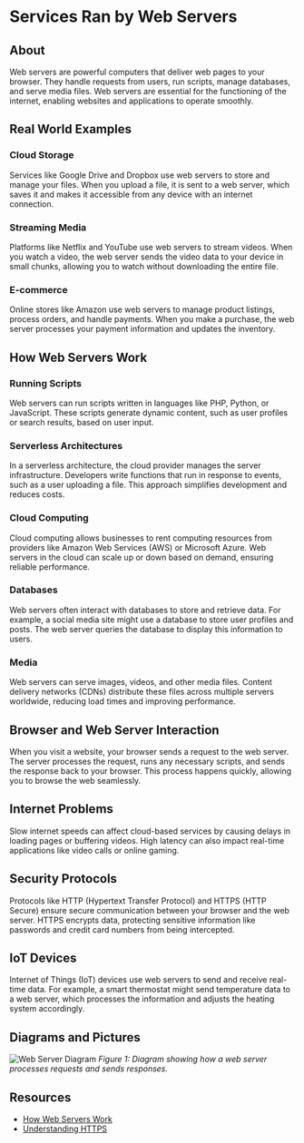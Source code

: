 # Services Ran by Web Servers

## About

Web servers are powerful computers that deliver web pages to your browser. They handle requests from users, run scripts, manage databases, and serve media files. Web servers are essential for the functioning of the internet, enabling websites and applications to operate smoothly.

## Real World Examples

### Cloud Storage
Services like Google Drive and Dropbox use web servers to store and manage your files. When you upload a file, it is sent to a web server, which saves it and makes it accessible from any device with an internet connection.

### Streaming Media
Platforms like Netflix and YouTube use web servers to stream videos. When you watch a video, the web server sends the video data to your device in small chunks, allowing you to watch without downloading the entire file.

### E-commerce
Online stores like Amazon use web servers to manage product listings, process orders, and handle payments. When you make a purchase, the web server processes your payment information and updates the inventory.

## How Web Servers Work

### Running Scripts
Web servers can run scripts written in languages like PHP, Python, or JavaScript. These scripts generate dynamic content, such as user profiles or search results, based on user input.

### Serverless Architectures
In a serverless architecture, the cloud provider manages the server infrastructure. Developers write functions that run in response to events, such as a user uploading a file. This approach simplifies development and reduces costs.

### Cloud Computing
Cloud computing allows businesses to rent computing resources from providers like Amazon Web Services (AWS) or Microsoft Azure. Web servers in the cloud can scale up or down based on demand, ensuring reliable performance.

### Databases
Web servers often interact with databases to store and retrieve data. For example, a social media site might use a database to store user profiles and posts. The web server queries the database to display this information to users.

### Media
Web servers can serve images, videos, and other media files. Content delivery networks (CDNs) distribute these files across multiple servers worldwide, reducing load times and improving performance.

## Browser and Web Server Interaction

When you visit a website, your browser sends a request to the web server. The server processes the request, runs any necessary scripts, and sends the response back to your browser. This process happens quickly, allowing you to browse the web seamlessly.

## Internet Problems

Slow internet speeds can affect cloud-based services by causing delays in loading pages or buffering videos. High latency can also impact real-time applications like video calls or online gaming.

## Security Protocols

Protocols like HTTP (Hypertext Transfer Protocol) and HTTPS (HTTP Secure) ensure secure communication between your browser and the web server. HTTPS encrypts data, protecting sensitive information like passwords and credit card numbers from being intercepted.

## IoT Devices

Internet of Things (IoT) devices use web servers to send and receive real-time data. For example, a smart thermostat might send temperature data to a web server, which processes the information and adjusts the heating system accordingly.

## Diagrams and Pictures

![Web Server Diagram](https://example.com/web-server-diagram.png)
*Figure 1: Diagram showing how a web server processes requests and sends responses.*

## Resources

- [How Web Servers Work](https://www.howstuffworks.com/web-server.htm)
- [Understanding HTTPS](https://www.ssl.com/faqs/what-is-https/)
